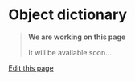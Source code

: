 # Object dictionary

> **We are working on this page**
> 
> It will be available soon...

<div class="cust_edit_page"><a href="https://{{gh_path}}/_pages/low/modules/od.md">Edit this page</a></div>
